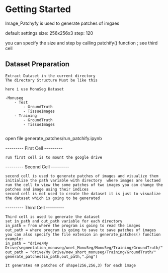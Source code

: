 # Getting Started
Image_Patchyfy is used to generate patches of imgaes 

default settings
size: 256x256x3
step: 120

you can specify the size and step by calling patchify() function ; see third cell

## Dataset Preparation
```
Extract Dataset in the current directory
The directory Structure Must be like this

here i use MonuSeg Dataset

-Monuseg
    - Test
        - GroundTruth
        - TissueImages
    - Training
        - GroundTruth
        - TissueImages
 
```
 
open file
generate_patches/run_patchify.ipynb


--------- First Cell ---------
```
run first cell is to mount the google drive
```

--------- Second Cell ---------
```
second cell is used to generate patches of images and visualize them
initialize the path variable with directory  where images are loctaed 
run the cell to view the some patches of two images you can change the patches and image using their indices
second cell is not used to create the dataset it is just to visualize the dataset which is going to be generated
```

--------- Third Cell ---------
```
Third cell is used to generate the dataset
set in_path and out_path variable for each directory
in_path = from where the program is going to read the images
out_path = where program is going to save to save patches of images
you can also specify the file extenion in generate_patches() function
example:
in_path = "drive/My Drive/segmentation_monuseg/unet_MonuSeg/MonuSeg/Training/GroundTruth/"
out_path = "drive/My Drive/new_short_monuseg/Training/GroundTruth/"
generate_patches(in_path,out_path,".png")

It generates 49 patches of shape(256,256,3) for each image
```

